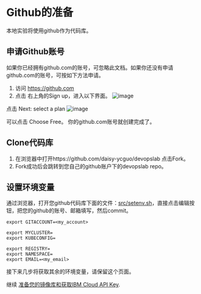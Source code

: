 # Github的准备

本地实验将使用github作为代码库。

## 申请Github账号

如果你已经拥有github.com的账号，可忽略此文档。如果你还没有申请github.com的账号，可按如下方法申请。

1. 访问 https://github.com
2. 点击 右上角的Sign up，进入以下界面。
![image](https://github.com/daisy-ycguo/devopslab/blob/master/images/github1.png)


点击 Next: select a plan
![image](https://github.com/daisy-ycguo/devopslab/blob/master/images/github2.png)

可以点击 Choose Free。
你的github.com账号就创建完成了。

## Clone代码库

1. 在浏览器中打开https://github.com/daisy-ycguo/devopslab 点击Fork。
2. Fork成功后会跳转到您自己的github账户下的devopslab repo。

## 设置环境变量

通过浏览器，打开您github代码库下面的文件：[src/setenv.sh](../src/setenv.sh)，直接点击编辑按钮，把您的github的账号、邮箱填写，然后commit。

```
export GITACCOUNT=<my_account>

export MYCLUSTER=
export KUBECONFIG=

export REGISTRY=
export NAMESPACE=
export EMAIL=<my_email>
```


接下来几步将获取其余的环境变量，请保留这个页面。

继续 [准备您的镜像库和获取IBM Cloud API Key](./01-cloud-api.md).
